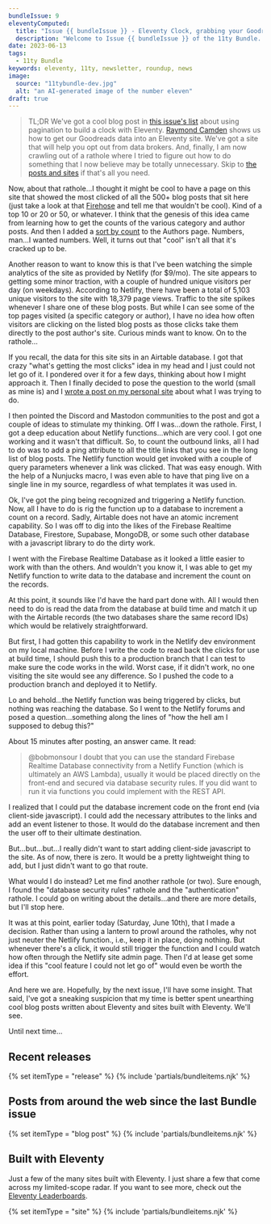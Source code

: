 ```yaml
---
bundleIssue: 9
eleventyComputed:
  title: "Issue {{ bundleIssue }} - Eleventy Clock, grabbing your Goodreads data, and descent into various ratholes"
  description: "Welcome to Issue {{ bundleIssue }} of the 11ty Bundle...ratholes R us."
date: 2023-06-13
tags:
  - 11ty Bundle
keywords: eleventy, 11ty, newsletter, roundup, news
image:
  source: "11tybundle-dev.jpg"
  alt: "an AI-generated image of the number eleven"
draft: true
---
```


> TL;DR We've got a cool blog post in [this issue's list](#releases) about using pagination to build a clock with Eleventy. [Raymond Camden](/authors/raymond-camden/) shows us how to get our Goodreads data into an Eleventy site. We've got a site that will help you opt out from data brokers. And, finally, I am now crawling out of a rathole where I tried to figure out how to do something that I now believe may be totally unnecessary. Skip to [the posts and sites](#releases) if that's all you need.

Now, about that rathole...I thought it might be cool to have a page on this site that showed the most clicked of all the 500+ blog posts that sit here (just take a look at that [Firehose](/firehose/) and tell me that wouldn't be cool). Kind of a top 10 or 20 or 50, or whatever. I think that the genesis of this idea came from learning how to get the counts of the various category and author posts. And then I added a [sort by count](/authors-by-count/) to the Authors page. Numbers, man...I wanted numbers. Well, it turns out that "cool" isn't all that it's cracked up to be.

Another reason to want to know this is that I've been watching the simple analytics of the site as provided by Netlify (for $9/mo). The site appears to getting some minor traction, with a couple of hundred unique visitors per day (on weekdays). According to Netlify, there have been a total of 5,103 unique visitors to the site with 18,379 page views. Traffic to the site spikes whenever I share one of these blog posts. But while I can see some of the top pages visited (a specific category or author), I have no idea how often visitors are clicking on the listed blog posts as those clicks take them directly to the post author's site. Curious minds want to know. On to the rathole...

If you recall, the data for this site sits in an Airtable database. I got that crazy "what's getting the most clicks" idea in my head and I just could not let go of it. I pondered over it for a few days, thinking about how I might approach it. Then I finally decided to pose the question to the world (small as mine is) and I [wrote a post on my personal site](https://www.bobmonsour.com/posts/question-how-to-count-outbound-links/) about what I was trying to do.

I then pointed the Discord and Mastodon communities to the post and got a couple of ideas to stimulate my thinking. Off I was...down the rathole. First, I got a deep education about Netlify functions...which are very cool. I got one working and it wasn't that difficult. So, to count the outbound links, all I had to do was to add a ping attribute to all the title links that you see in the long list of blog posts. The Netlify function would get invoked with a couple of query parameters whenever a link was clicked. That was easy enough. With the help of a Nunjucks macro, I was even able to have that ping live on a single line in my source, regardless of what templates it was used in.

Ok, I've got the ping being recognized and triggering a Netlify function. Now, all I have to do is rig the function up to a database to increment a count on a record. Sadly, Airtable does not have an atomic increment capability. So I was off to dig into the likes of the Firebase Realtime Database, Firestore, Supabase, MongoDB, or some such other database with a javascript library to do the dirty work.

I went with the Firebase Realtime Database as it looked a little easier to work with than the others. And wouldn't you know it, I was able to get my Netlify function to write data to the database and increment the count on the records.

At this point, it sounds like I'd have the hard part done with. All I would then need to do is read the data from the database at build time and match it up with the Airtable records (the two databases share the same record IDs) which would be relatively straightforward.

But first, I had gotten this capability to work in the Netlify dev environment on my local machine. Before I write the code to read back the clicks for use at build time, I should push this to a production branch that I can test to make sure the code works in the wild. Worst case, if it didn't work, no one visiting the site would see any difference. So I pushed the code to a production branch and deployed it to Netlify.

Lo and behold...the Netlify function was being triggered by clicks, but nothing was reaching the database. So I went to the Netlify forums and posed a question...something along the lines of "how the hell am I supposed to debug this?"

About 15 minutes after posting, an answer came. It read:

> @bobmonsour I doubt that you can use the standard Firebase Realtime Database connectivity from a Netlify Function (which is ultimately an AWS Lambda), usually it would be placed directly on the front-end and secured via database security rules. If you did want to run it via functions you could implement with the REST API.

I realized that I could put the database increment code on the front end (via client-side javascript). I could add the necessary attributes to the links and add an event listener to those. It would do the database increment and then the user off to their ultimate destination.

But...but...but...I really didn't want to start adding client-side javascript to the site. As of now, there is zero. It would be a pretty lightweight thing to add, but I just didn't want to go that route.

What would I do instead? Let me find another rathole (or two). Sure enough, I found the "database security rules" rathole and the "authentication" rathole. I could go on writing about the details...and there are more details, but I'll stop here.

It was at this point, earlier today (Saturday, June 10th), that I made a decision. Rather than using a lantern to prowl around the ratholes, why not just neuter the Netlify function., i.e., keep it in place, doing nothing. But whenever there's a click, it would still trigger the function and I could watch how often through the Netlify site admin page. Then I'd at lease get some idea if this "cool feature I could not let go of" would even be worth the effort.

And here we are. Hopefully, by the next issue, I'll have some insight. That said, I've got a sneaking suspicion that my time is better spent unearthing cool blog posts written about Eleventy and sites built with Eleventy. We'll see.

Until next time...

<div id="releases"></div>

## Recent releases

{% set itemType = "release" %}
{% include 'partials/bundleitems.njk' %}

## Posts from around the web since the last Bundle issue

{% set itemType = "blog post" %}
{% include 'partials/bundleitems.njk' %}

## Built with Eleventy

Just a few of the many sites built with Eleventy. I just share a few that come across my limited-scope radar. If you want to see more, check out the [Eleventy Leaderboards](https://www.11ty.dev/speedlify/).

{% set itemType = "site" %}
{% include 'partials/bundleitems.njk' %}

